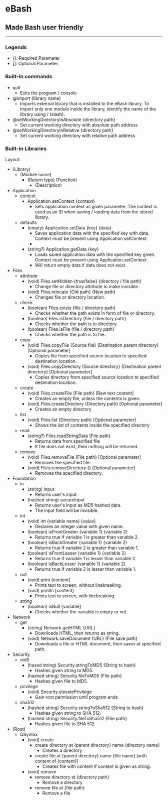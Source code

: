 # eBash

## Made Bash user friendly

-----

### Legends

- {}: Required Parameter
- []: Optional Parameter



### Built-in commands

- quit
  - Exits the program / console
- @import {library name}
  - Imports external library that is installed to the eBash library. To import only one module inside the library, identify the name of the library using / (slash).
- @setWorkingDirectoryInAbsolute {directory path}
  - Set current working directory with absolute path address
- @setWorkingDirectoryInRelative {directory path}
  - Set current working directory with relative path address



### Built-in Libraries

Layout:

- (Library)
  - (Module name)
    - (Return type) (Function)
      - (Description)
- Application
  - context
    - Application.setContext {context}
      - Sets application context as given parameter. The context is used as an ID when saving / loading data from the stored library.
  - defaults
    - (empty) Application.setData {key} {data}
      - Saves application data with the specified key with data. Context must be present using Application.setContext.
      - 
    - (string?) Application.getData {key}
      - Loads saved application data with the specified key given. Context must be present using Application.setContext.
      - Will return empty data if data does not exist.
- Files
  - attribute
    - (void) Files.setHidden {true/false} {directory / file path}
      - Change file or directory attribute to make invisible.
    - (void) Files.relocate {Old path} {New path}
      - Changes file or directory location.
  - check
    - (boolean) Files.exists {file / directory path}
      - Checks whether the path exists in form of file or directory.
    - (boolean) Files.isDirectory {file / directory path}
      - Checks whether the path is to directory.
    - (boolean) Files.isFile {file / directory path}
      - Checks whether the path is to file.
  - copy
    - (void) Files.copyFile {Source file} {Destination parent directory} [Optional parameter]
      - Copies file from specified source location to specified destination location.
    - (void) Files.copyDirectory {Source directory} {Destination parent directory} [Optional parameter]
      - Copies directory from specified source location to specified destination location.
  - create
    - (void) Files.createFile {File path} [Raw text content]
      - Creates an empty file, unless the contents is given.
    - (void) Files.createDirectory {Directory path} [Optional parameter]
      - Creates an empty directory
  - list
    - (void) Files.list {Directory path} [Optional parameter]
      - Shows the list of contents inside the specified directory
  - read
    - (string?) Files.readStringData {File path}
      - Returns data from specified file
      - If file does not exist, then nothing will be returned.
  - remove
    - (void) Files.removeFile {File path} [Optional parameter]
      - Removes the specified file.
    - (void) Files.removeDirectory {} [Optional parameter]
      - Removes the specified directory.
- Foundation
  - in
    - (string) input
      - Returns user's input.
    - (hashed string) secureInput
      - Returns user's input as MD5 hashed data.
      - The input field will be invisible.
  - int
    - (void) int {variable name} {value}
      - Declares an integer value with given name.
    - (boolean) isFrontGreater {variable 1} {variable 2}
      - Returns true if variable 1 is greater than variable 2.
    - (boolean) isBackGreater {variable 1} {variable 2}
      - Returns true if variable 2 is greater than variable 1.
    - (boolean) isFrontLesser {variable 1} {variable 2}
      - Returns true if variable 1 is lesser than variable 2.
    - (boolean) isBackLesser {variable 1} {variable 2}
      - Returns true if variable 2 is lesser than variable 1.
  - out
    - (void) print [content]
      - Prints text to screen, without linebreaking.
    - (void) println [content]
      - Prints text to screen, with linebreaking.
  - string
    - (boolean) isNull {variable}
      - Checks whether the variable is empty or not.
- Network
  - get
    - (string) Network.getHTML {URL}
      - Downloads HTML, then returns as string.
    - (void) Network.saveDocument {URL} {File save path}
      - Downloads a file or HTML document, then saves at specified path.
- Security
  - md5
    - (hased string) Security.stringToMD5 {String to hash}
      - Hashes given string to MD5.
    - (hashed string) Security.fileToMD5 {File path}
      - Hashes given file to MD5.
  - privilege
    - (void) Security.elevatePrivilege
      - Gain root permission until program ends
  - sha512
    - (hashed string) Security.stringToSha512 {String to hash}
      - Hashes given string to SHA 512.
    - (hashed string) Security.fileToSha512 {File path}
      - Hashes given file to SHA 512.
- (Root)
  - QSyntax
    - (void) create
      - create directory at {parent directory} name {directory name}
        - Creates a directory
      - create file at {parent directory} name {file name} [with content of {content}]
        - Creates file with content if content is given as string.
    - (void) remove
      - remove directory at {directory path}
        - Remove a directory
      - remove file at {file path}
        - Remove a file